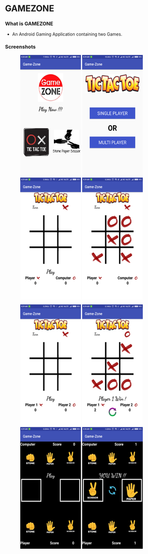 # GAMEZONE

### What is GAMEZONE
- An Android Gaming Application containing two Games. 

### Screenshots

<p align="center">
<img src="GameZone/Screenshots/one.png" height = "400" width="200" margin="10"> <img src="GameZone/Screenshots/two.png" height = "400" width="200" margin="10"> <img src="GameZone/Screenshots/three.png" height = "400" width="200" margin="10"> <img src="GameZone/Screenshots/four.png" height = "400" width="200" margin="10">
</p>

<p align="center">
<img src="GameZone/Screenshots/five.png" height = "400" width="200" margin="10"> <img src="GameZone/Screenshots/six.png" height = "400" width="200" margin="10"> <img src="GameZone/Screenshots/seven.png" height = "400" width="200" margin="10"> <img src="GameZone/Screenshots/eight.png" height = "400" width="200" margin="10">
</p>
